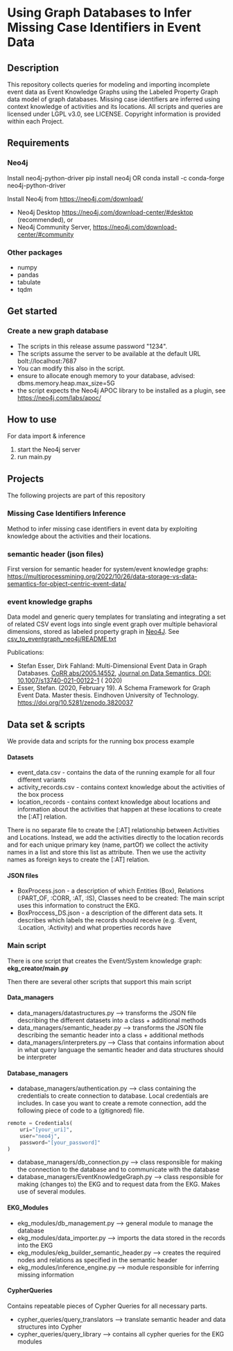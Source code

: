 # Using Graph Databases to Infer Missing Case Identifiers in Event Data

## Description

This repository collects queries for modeling and importing incomplete event data as Event Knowledge Graphs using the Labeled
Property Graph data model of graph databases. Missing case identifiers are inferred using context knowledge of activities and its locations.
All scripts and queries are licensed under LGPL v3.0, see LICENSE.
Copyright information is provided within each Project.

## Requirements

### Neo4j
Install neo4j-python-driver
pip install neo4j
OR
conda install -c conda-forge neo4j-python-driver

Install Neo4j from https://neo4j.com/download/

- Neo4j Desktop https://neo4j.com/download-center/#desktop (recommended), or
- Neo4j Community Server, https://neo4j.com/download-center/#community

### Other packages
- numpy
- pandas
- tabulate
- tqdm

## Get started

### Create a new graph database

- The scripts in this release assume password "1234".
- The scripts assume the server to be available at the default URL bolt://localhost:7687
- You can modify this also in the script.
- ensure to allocate enough memory to your database, advised: dbms.memory.heap.max_size=5G
- the script expects the Neo4j APOC library to be installed as a plugin, see https://neo4j.com/labs/apoc/

How to use
----------

For data import & inference

1. start the Neo4j server
1. run main.py

## Projects

The following projects are part of this repository

### Missing Case Identifiers Inference

Method to infer missing case identifiers in event data by exploiting knowledge about the activities and their locations.


### semantic header (json files)
First version for semantic header for system/event knowledge graphs: https://multiprocessmining.org/2022/10/26/data-storage-vs-data-semantics-for-object-centric-event-data/

### event knowledge graphs

Data model and generic query templates for translating and integrating a set of related CSV event logs into single event
graph over multiple behavioral dimensions, stored as labeled property graph in [Neo4J](https://neo4j.com/).
See [csv_to_eventgraph_neo4j/README.txt](ekg_creator/README.txt)

Publications:

- Stefan Esser, Dirk Fahland: Multi-Dimensional Event Data in Graph
  Databases. [CoRR abs/2005.14552](https://arxiv.org/abs/2005.14552), [Journal on Data Semantics, DOI: 10.1007/s13740-021-00122-1](https://dx.doi.org/10.1007/s13740-021-00122-1) (
  2020)
- Esser, Stefan. (2020, February 19). A Schema Framework for Graph Event Data. Master thesis. Eindhoven University of
  Technology. https://doi.org/10.5281/zenodo.3820037

## Data set & scripts
We provide data and scripts for the running box process example

#### Datasets

- event_data.csv - contains the data of the running example for all four different variants
- activity_records.csv - contains context knowledge about the activities of the box process
- location_records - contains context knowledge about locations and information about the activities that happen at these locations to create the [:AT] relation. 

There is no separate file to create the [:AT] relationship between Activities and Locations. Instead, we add the activities directly to the location records and
for each unique primary key (name, partOf) we collect the activity names in a list and store this list as attribute. 
Then we use the activity names as foreign keys to create the [:AT] relation.

#### JSON files
- BoxProcess.json - a description of which Entities (Box), Relations (:PART_OF, :CORR, :AT, :IS), Classes need to be created:
The main script uses this information to construct the EKG.
- BoxProccess_DS.json - a description of the different data sets. It describes which labels the records should receive (e.g. :Event, :Location, :Activity) and what properties records have 

### Main script
There is one script that creates the Event/System knowledge graph: **ekg_creator/main.py**

Then there are several other scripts that support this main script
#### Data_managers

- data_managers/datastructures.py --> transforms the JSON file describing the different datasets into a class + additional methods
- data_managers/semantic_header.py --> transforms the JSON file describing the semantic header into a class + additional methods
- data_managers/interpreters.py --> Class that contains information about in what query language the semantic header and data structures should be interpreter


#### Database_managers
- database_managers/authentication.py  --> class containing the credentials to create connection to database. Local credentials are includes.
In case you want to create a remote connection, add the following piece of code to a (gitignored) file.
```python
remote = Credentials(
    uri="[your_uri]",
    user="neo4j",
    password="[your_password]"
)
```
- database_managers/db_connection.py --> class responsible for making the connection to the database and to communicate with the database
- database_managers/EventKnowledgeGraph.py --> class responsible for making (changes to) the EKG and to request data from the EKG. Makes use of several modules.

#### EKG_Modules
- ekg_modules/db_management.py --> general module to manage the database 
- ekg_modules/data_importer.py --> imports the data stored in the records into the EKG
- ekg_modules/ekg_builder_semantic_header.py --> creates the required nodes and relations as specified in the semantic header
- ekg_modules/inference_engine.py --> module responsible for inferring missing information

#### CypherQueries
Contains repeatable pieces of Cypher Queries for all necessary parts. 
- cypher_queries/query_translators --> translate semantic header and data structures into Cypher
- cypher_queries/query_library --> contains all cypher queries for the EKG modules





